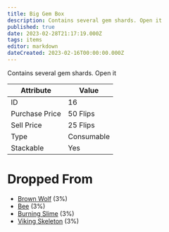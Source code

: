 ```yaml
---
title: Big Gem Box
description: Contains several gem shards. Open it
published: true
date: 2023-02-28T21:17:19.000Z
tags: items
editor: markdown
dateCreated: 2023-02-16T00:00:00.000Z
---
```


Contains several gem shards. Open it

|Attribute|Value|
|-|-|
|ID|16|
|Purchase Price|50 Flips|
|Sell Price|25 Flips|
|Type|Consumable|
|Stackable|Yes|


# Dropped From
 * [Brown Wolf](/monsters/brown-wolf) (3%)
 * [Bee](/monsters/bee) (3%)
 * [Burning Slime](/monsters/burning-slime) (3%)
 * [Viking Skeleton](/monsters/viking-skeleton) (3%)
